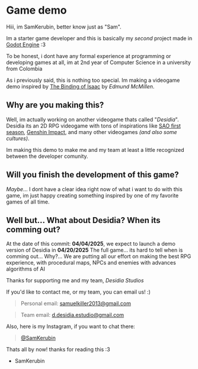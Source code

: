 # Game demo

Hiii, im SamKerubin, better know just as "Sam". 

Im a starter game developer and this is basically my _second_ project made in [Godot Engine](https://godotengine.org) :3

To be honest, i dont have any formal experience at programming or developing games at all, im at 2nd year of Computer Science in a university from Colombia

As i previously said, this is nothing too special. Im making a videogame demo inspired by [The Binding of Isaac](https://www.google.com/url?sa=t&rct=j&q=&esrc=s&source=web&cd=&cad=rja&uact=8&ved=2ahUKEwjn9a_6rL-MAxW2SjABHdz7MSYQFnoECAkQAQ&url=https%3A%2F%2Fstore.steampowered.com%2Fapp%2F1426300%2FThe_Binding_of_Isaac_Repentance%2F&usg=AOvVaw0qATi51F3D11lP23HxvLzx&opi=89978449)
by _Edmund McMillen_.

## Why are you making this?

Well, im actually working on another videogame thats called "_Desidia_". Desidia its an 2D RPG videogame with tons of inspirations like [SAO first season](https://en.wikipedia.org/wiki/Sword_Art_Online_season_1), 
[Genshin Impact](https://genshin.hoyoverse.com/en), and many other videogames _(and also some cultures)_.

Im making this demo to make me and my team at least a little recognized between the developer comunity.

## Will you finish the development of this game?

_Maybe_... I dont have a clear idea right now of what i want to do with this game, im just happy creating something inspired by one of my favorite games of all time.

## Well but... What about Desidia? When its comming out?

At the date of this commit: **04/04/2025**, we expect to launch a demo version of Desidia in **04/20/2025**
The full game... its hard to tell when is comming out... Why?... We are putting all our effort on making the best RPG experience, with procedural maps, 
NPCs and enemies with advances algorithms of AI

Thanks for supporting me and my team, _Desidia Studios_

If you'd like to contact me, or my team, you can email us! :)

> Personal email: samuelkiller2013@gmail.com

> Team email: d.desidia.estudio@gmail.com

Also, here is my Instagram, if you want to chat there:

> [@SamKerubin](https://www.instagram.com/samkerubin/)

Thats all by now! thanks for reading this :3

- SamKerubin
